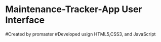 # Maintenance-Tracker-App User Interface
#Created by promaster
#Developed usign HTML5,CSS3, and JavaScript